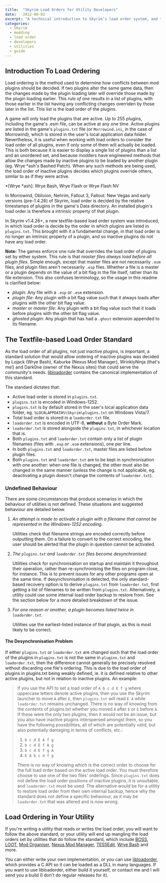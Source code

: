 ```yaml
---
title:  "Skyrim Load Orders for Utility Developers"
date:   2012-08-02
excerpt: "A technical introduction to Skyrim’s load order system, and the existing standard for working with it."
categories:
  - Skyrim
  - modding
  - load order
  - developers
  - utilities
  - guide
---
```


## Introduction To Load Ordering

Load ordering is the method used to determine how conflicts between mod plugins should be decided. If two plugins alter the same game data, then the changes made by the plugin loading later will override those made by the plugin loading earlier. This *rule of one* results in a list of plugins, with those earlier in the list having any conflicting changes overriden by those later in the list. This list is the load order of the plugins.

A game will only load the plugins that are active. Up to 255 plugins, including the game's .esm file, can be active at any one time. Active plugins are listed in the game's `plugins.txt` file (or `Morrowind.ini`, in the case of Morrowind), which is stored in the user's local application data folder. Nevertheless, it is useful when working with load orders to consider the load order of all plugins, even if only some of them will actually be loaded. This is both because it is easier to display a single list of plugins than a list and an unordered set, and because modders have engineered methods that allow the changes made by inactive plugins to be loaded by another plugin (eg. Wrye *ash's Bashed Patch). When any such methods are being used, the load order of inactive plugins decides which plugins override others, similar to as if they were active.

*[Wrye *ash]: Wrye Bash, Wrye Flash or Wrye Flash NV

In Morrowind, Oblivion, Nehrim, Fallout 3, Fallout: New Vegas and early versions (pre-1.4.26) of Skyrim, load order is decided by the relative timestamps of plugins in the game's Data directory. An installed plugin's load order is therefore a intrinsic property of that plugin.

In Skyrim v1.4.26+, a new textfile-based load order system was introduced, in which load order is decide by the order in which plugins are listed in `plugins.txt`. This brought with it a fundamental change, in that load order is no longer an intrinsic property of a plugin, and so inactive plugins do not have any load order.

**Note:** The games enforce one rule that overrides the load order of plugins set by either system. This rule is that *master files always load before all plugin files*. Simple enough, except that master files are not necessarily `.esm` files, and plugin files aren't necessarily `.esp` files. Whether a file is a master or a plugin depends on the value of a bit flag in the file itself, rather than its file extension. This also confuses terminology, so the usage in this readme is clarified below:

* *plugin*: Any file with a `.esp` or `.esm` extension.
* *plugin file*: Any plugin with a bit flag value such that it always loads after plugins with the other bit flag value.
* *master* or *master file*: Any plugin with a bit flag value such that it loads before plugins with the other bit flag value.
* *ghosted plugin*: Any plugin that has had a `.ghost` extension appended to its filename.

## The Textfile-based Load Order Standard

As the load order of all plugins, not just inactive plugins, is important, a standard solution that would allow ordering of inactive plugins was decided by Lojack (Wrye Bash), Kaburke (Nexus Mod Manager), WrinklyNinja (that's me!) and Dark0ne (owner of the Nexus sites) that could serve the community's needs. [libloadorder](https://github.com/WrinklyNinja/libloadorder) contains the canonical implementation of this standard.

The standard dictates that:

* Active load order is stored in `plugins.txt`.
* `plugins.txt` is encoded in Windows-1252.
* `plugins.txt` is by default stored in the user's local application data folder, eg. `%LOCALAPPDATA%\Skyrim\plugins.txt` on Windows Vista/7.
* Total load order is stored in a `loadorder.txt` file.
* `loadorder.txt` is encoded in UTF-8, **without** a Byte Order Mark.
* `loadorder.txt` is stored alongside the `plugins.txt`, in whichever location that is.
* Both `plugins.txt` and `loadorder.txt` contain only a list of plugin filenames (files with `.esp` or `.esm` extensions), one per line.
* In both `plugins.txt` and `loadorder.txt`, master files are listed before plugin files.
* Both `plugins.txt` and `loadorder.txt` are to be kept in synchronisation with one another: when one file is changed, the other must also be changed in the same manner (unless the change is not applicable, eg. deactivating a plugin doesn't change the contents of `loadorder.txt`).

### Undefined Behaviour

There are some circumstances that produce scenarios in which the behaviour of utilities is not defined. These situations and suggested behaviour are detailed below.

1. *An attempt is made to activate a plugin with a filename that cannot be represented in the Windows-1252 encoding.*

   Utilities check that filename strings are encoded correctly before outputting them. On a failure to convert to the correct encoding, the user should be alerted that the plugin in question cannot be activated.
2. *The `plugins.txt` and `loadorder.txt` files become desynchronised.*

   Utilities check for synchronisation on startup and maintain it throughout their operation, rather than re-synchronising the files on program close, for instance. This is to prevent issues for any other programs open at the same time. If desynchronisation is detected, the only standard-based recovery option is to derive `plugins.txt` from `loadorder.txt`, first getting a list of filenames to be written from `plugins.txt`. Alternatively, a utility could use some internal load order backup to restore from. See the section below for a more detailed breakdown of the issue.
3. *For one reason or another, a plugin becomes listed twice in `loadorder.txt`.*

   Utilities use the earliest-listed instance of that plugin, as this is most likely to be correct.

#### The Desynchronisation Problem

If either `plugins.txt` or `loadorder.txt` are changed such that the load order of the plugins in `plugins.txt` is not the same in `plugins.txt` and `loadorder.txt`, then the difference cannot generally be precisely resolved without discarding one file's ordering. This is due to the load order of plugins in plugins.txt being weakly defined, ie. it is defined relative to other active plugins, but not in relation to inactive plugins. An example:

> If you use the API to set a load order of `A b c d E f g` where uppercase letters denote active plugins, then you use the Skyrim launcher to move `A` after `E`, then `plugins.txt` will read `E A` while `loadorder.txt` remains unchanged. There is no way of knowing from the contents of plugins.txt whether you moved `A` after `E` or `E` before `A`. If these were the only two plugins, then it would not be an issue, but you also have inactive plugins interspersed amongst them, so you have the following possibilities, all of which are potentially valid, but also potentially damaging in terms of conflicts, etc.:
>
> 1. `b c d E A f g`
> 2. `b c d E f A g`
> 3. `b c d E f g A`
> 4. `E A b c d f g`
>
>There is no way of knowing which is the correct order to choose for the full load order based on the active load order. You must therefore choose to use one of the two files' orderings. Since `plugins.txt` does not define the load order positions of inactive plugins, it is unsuitable, and `loadorder.txt` must be used. The alternative would be for a utility to restore load order from their own internal backup, hence why the standard does not define a specific behaviour, as it may be `loadorder.txt` that was altered and is now wrong.

## Load Ordering in Your Utility

If you're writing a utility that reads or writes the load order, you will want to follow the above standard, or your utility will end up mangling the load orders set by utilities that do follow the standard, which include [BOSS](https://boss-developers.github.io/), [LOOT](https://loot.github.io/), [Mod Organiser](http://www.nexusmods.com/skyrim/mods/1334/), [Nexus Mod Manager](http://www.nexusmods.com/skyrim/mods/modmanager/), [TES5Edit](http://www.nexusmods.com/skyrim/mods/25859), [Wrye Bash](https://github.com/wrye-bash/wrye-bash) and more.

You can either write your own implementation, or you can use [libloadorder](https://github.com/WrinklyNinja/libloadorder), which provides a C API so it can be loaded as a DLL in many languages. If you want to use libloadorder, either build it yourself, or contact me and I will send you a build (I don't do regular releases for it).
